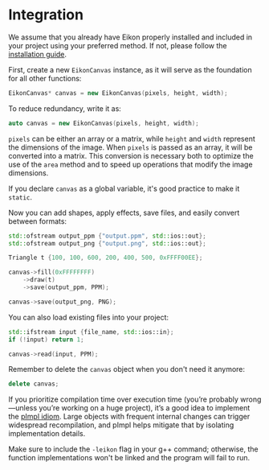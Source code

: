 # Integration

We assume that you already have Eikon properly installed and included in your project using your preferred method. If not, please follow the <a href="installation.md">installation guide</a>.

First, create a new `EikonCanvas` instance, as it will serve as the foundation for all other functions:
```cpp
EikonCanvas* canvas = new EikonCanvas(pixels, height, width);
```

To reduce redundancy, write it as:
```cpp
auto canvas = new EikonCanvas(pixels, height, width);
```

`pixels` can be either an array or a matrix, while `height` and `width` represent the dimensions of the image. When `pixels` is passed as an array, it will be converted into a matrix. This conversion is necessary both to optimize the use of the `area` method and to speed up operations that modify the image dimensions.

If you declare `canvas` as a global variable, it's good practice to make it `static`.

Now you can add shapes, apply effects, save files, and easily convert between formats:
```cpp
std::ofstream output_ppm {"output.ppm", std::ios::out};
std::ofstream output_png {"output.png", std::ios::out};

Triangle t {100, 100, 600, 200, 400, 500, 0xFFFF00EE};

canvas->fill(0xFFFFFFFF)
    ->draw(t)
    ->save(output_ppm, PPM);

canvas->save(output_png, PNG);
```

You can also load existing files into your project:
```cpp
std::ifstream input {file_name, std::ios::in};
if (!input) return 1;

canvas->read(input, PPM);
```

Remember to delete the `canvas` object when you don't need it anymore:
```cpp
delete canvas;
```

If you prioritize compilation time over execution time (you’re probably wrong—unless you’re working on a huge project), it’s a good idea to implement the <a href="https://medium.com/@weidagang/modern-c-the-pimpl-idiom-53173b16a60a">pImpl idiom</a>. Large objects with frequent internal changes can trigger widespread recompilation, and pImpl helps mitigate that by isolating implementation details.

Make sure to include the `-leikon` flag in your g++ command; otherwise, the function implementations won't be linked and the program will fail to run. 